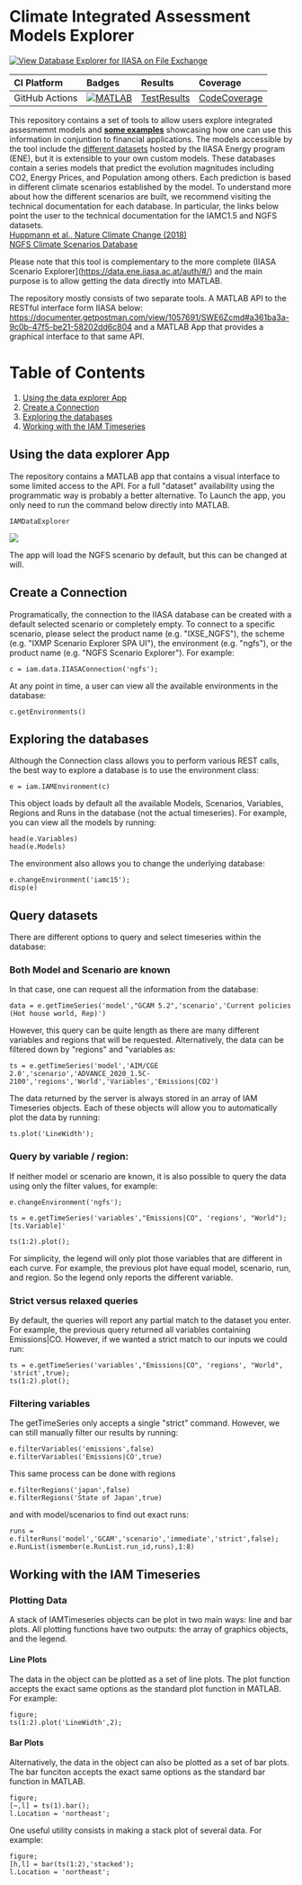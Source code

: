 # Climate Integrated Assessment Models Explorer

[![View Database Explorer for IIASA on File Exchange](https://www.mathworks.com/matlabcentral/images/matlab-file-exchange.svg)](https://www.mathworks.com/matlabcentral/fileexchange/82550-climate-iam-explorer)

| **CI Platform** | **Badges** | **Results** | **Coverage** |
|:----------------|:-----------|:------------|:-------------|
| GitHub Actions | [![MATLAB](https://github.com/mathworks/Database-Explorer-for-IIASA/workflows/MATLAB/badge.svg)](https://github.com/mathworks/Database-Explorer-for-IIASA/actions?query=workflow%3AMATLAB) | [TestResults](https://mathworks.github.io/Climate-IAM-Explorer/test-results/report.html) | [CodeCoverage](https://mathworks.github.io/Climate-IAM-Explorer/code-coverage/report.html) |

This repository contains a set of tools to allow users explore integrated assesmemnt models and [**some examples**](https://github.com/mathworks/Climate-IAM-Explorer/tree/master/examples) showcasing how one can use this information in conjuntion to financial applications. The models accessible by the tool include the [different datasets](https://iiasa.ac.at/models-tools-data/search?f%5B0%5D=model_format%3A320) hosted by the IIASA Energy program (ENE), but it is extensible to your own custom models. These databases contain a series models that predict the evolution magnitudes including CO2, Energy Prices, and Population among others. Each prediction is based in different climate scenarios established by the model. To understand more about how the different scenarios are built, we recommend visiting the technical documentation for each database. In particular, the links below point the user to the technical documentation for the IAMC1.5 and NGFS datasets.
</br>
[Huppmann et al., Nature Climate Change (2018)](https://www.nature.com/articles/s41558-018-0317-4)
</br>
[NGFS Climate Scenarios Database](https://www.ngfs.net/en/publications-and-statistics/publications/ngfs-climate-scenarios-central-banks-and-supervisors-phase-v)

Please note that this tool is complementary to the more complete (IIASA Scenario Explorer](https://data.ene.iiasa.ac.at/auth/#/) and the main purpose is to allow getting the data directly into MATLAB.

The repository mostly consists of two separate tools. A MATLAB API to the RESTful interface form IIASA below: <br />
https://documenter.getpostman.com/view/1057691/SWE6Zcmd#a361ba3a-9c0b-47f5-be21-58202dd6c804 
and a MATLAB App that provides a graphical interface to that same API.

# Table of Contents
1. [Using the data explorer App](#using-the-data-explorer-app)
2. [Create a Connection](#creata-a-connection)
3. [Exploring the databases](#exploring-the-databases)
4. [Working with the IAM Timeseries](#working-with-the-iiasa-timeseries)

## Using the data explorer App

The repository contains a MATLAB app that contains a visual interface to some limited access to the API. For a full "dataset" availability using the programmatic way is probably a better alternative. To Launch the app, you only need to run the command below directly into MATLAB.

    IAMDataExplorer
    
![](tbx/doc/HowTo.gif)

The app will load the NGFS scenario by default, but this can be changed at will.

## Create a Connection

Programatically, the connection to the IIASA database can be created with a default selected scenario or completely empty. To connect to a specific scenario, please select the product name (e.g. "IXSE_NGFS"), the scheme (e.g. "IXMP Scenario Explorer SPA UI"), the environment (e.g. "ngfs"), or the product name (e.g. "NGFS Scenario Explorer"). For example:

    c = iam.data.IIASAConnection('ngfs');

At any point in time, a user can view all the available environments in the database:

    c.getEnvironments()

## Exploring the databases

Although the Connection class allows you to perform various REST calls, the best way to explore a database is to use the environment class:

    e = iam.IAMEnvironment(c)

This object loads by default all the available Models, Scenarios, Variables, Regions and Runs in the database (not the actual timeseries). For example, you can view all the models by running:

    head(e.Variables)
    head(e.Models)

The environment also allows you to change the underlying database:

    e.changeEnvironment('iamc15');
    disp(e)

## Query datasets

There are different options to query and select timeseries within the database:

### Both Model and Scenario are known

In that case, one can request all the information from the database:

    data = e.getTimeSeries('model',"GCAM 5.2",'scenario','Current policies (Hot house world, Rep)')

However, this query can be quite length as there are many different variables and regions that will be requested. Alternatively, the data can be filtered down by "regions" and "variables as:

    ts = e.getTimeSeries('model','AIM/CGE 2.0','scenario','ADVANCE_2020_1.5C-2100','regions','World','Variables','Emissions|CO2')

The data returned by the server is always stored in an array of IAM Timeseries objects. Each of these objects will allow you to automatically plot the data by running:

    ts.plot('LineWidth');

### Query by variable / region:

If neither model or scenario are known, it is also possible to query the data using only the filter values, for example:

    e.changeEnvironment('ngfs');

    ts = e.getTimeSeries('variables',"Emissions|CO", 'regions', "World");
    [ts.Variable]'

    ts(1:2).plot();

For simplicity, the legend will only plot those variables that are different in each curve. For example, the previous plot have equal model, scenario, run, and region. So the legend only reports the different variable.

### Strict versus relaxed queries

By default, the queries will report any partial match to the dataset you enter. For example, the previous query returned all variables containing Emissions|CO. However, if we wanted a strict match to our inputs we could run:

    ts = e.getTimeSeries('variables',"Emissions|CO", 'regions', "World", 'strict',true);
    ts(1:2).plot();

### Filtering variables

The getTimeSeries only accepts a single "strict" command. However, we can still manually filter our results by running:

    e.filterVariables('emissions',false)
    e.filterVariables('Emissions|CO',true)

This same process can be done with regions

    e.filterRegions('japan',false)
    e.filterRegions('State of Japan',true)

and with model/scenarios to find out exact runs:

    runs = e.filterRuns('model','GCAM','scenario','immediate','strict',false);
    e.RunList(ismember(e.RunList.run_id,runs),1:8)

## Working with the IAM Timeseries

### Plotting Data

A stack of IAMTimeseries objects can be plot in two main ways: line and bar plots. All plotting functions have two outputs: the array of graphics objects, and the legend.

#### Line Plots

The data in the object can be plotted as a set of line plots. The plot function accepts the exact same options as the standard plot function in MATLAB. For example:

    figure;
    ts(1:2).plot('LineWidth',2);

#### Bar Plots

Alternatively, the data in the object can also be plotted as a set of bar plots. The bar funciton accepts the exact same options as the standard bar function in MATLAB.

    figure;
    [~,l] = ts(1).bar();
    l.Location = 'northeast';

One useful utility consists in making a stack plot of several data. For example:

    figure;
    [h,l] = bar(ts(1:2),'stacked');
    l.Location = 'northeast';
